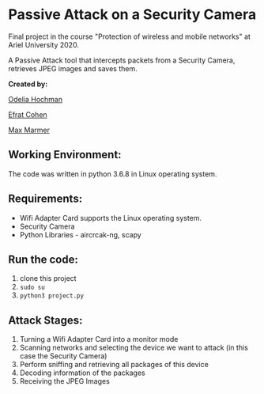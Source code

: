 # Passive Attack on a Security Camera

Final project in the course "Protection of wireless and mobile networks" at Ariel University 2020.

A Passive Attack tool that intercepts packets from a Security Camera, retrieves JPEG images and saves them.


**Created by:**

[Odelia Hochman](https://github.com/OdeliaHochman)

[Efrat Cohen](https://github.com/EfratCohen100)

[Max Marmer](https://github.com/MarmerMax)


## Working Environment:
The code was written in python 3.6.8 in Linux operating system.

## Requirements:
* Wifi Adapter Card supports the Linux operating system.
* Security Camera
* Python Libraries - aircrcak-ng, scapy


## Run the code:
1. clone this project
2. `sudo su`
3. `python3 project.py`

## Attack Stages:
1. Turning a Wifi Adapter Card into a monitor mode
2. Scanning networks and selecting the device we want to attack (in this case the Security Camera)
3. Perform sniffing and retrieving all packages of this device
4. Decoding information of the packages
5. Receiving the JPEG Images
